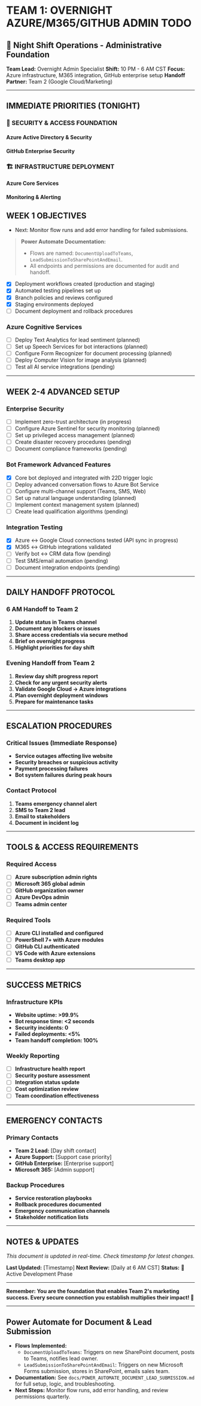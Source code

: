# TEAM 1: OVERNIGHT AZURE/M365/GITHUB ADMIN TODO

## 🌙 Night Shift Operations - Administrative Foundation

**Team Lead:** Overnight Admin Specialist
**Shift:** 10 PM - 6 AM CST
**Focus:** Azure infrastructure, M365 integration, GitHub enterprise setup
**Handoff Partner:** Team 2 (Google Cloud/Marketing)

---

## IMMEDIATE PRIORITIES (TONIGHT)

### 🔐 SECURITY & ACCESS FOUNDATION

#### Azure Active Directory & Security

#### GitHub Enterprise Security

### 🏗️ INFRASTRUCTURE DEPLOYMENT

#### Azure Core Services

#### Monitoring & Alerting

## WEEK 1 OBJECTIVES

- Next: Monitor flow runs and add error handling for failed submissions.

> **Power Automate Documentation:**
>
> - Flows are named: `DocumentUploadToTeams`, `LeadSubmissionToSharePointAndEmail`.
> - All endpoints and permissions are documented for audit and handoff.

- [x] Deployment workflows created (production and staging)
- [x] Automated testing pipelines set up
- [x] Branch policies and reviews configured
- [x] Staging environments deployed
- [ ] Document deployment and rollback procedures

### Azure Cognitive Services

- [ ] Deploy Text Analytics for lead sentiment (planned)
- [ ] Set up Speech Services for bot interactions (planned)
- [ ] Configure Form Recognizer for document processing (planned)
- [ ] Deploy Computer Vision for image analysis (planned)
- [ ] Test all AI service integrations (pending)

---

## WEEK 2-4 ADVANCED SETUP

### Enterprise Security

- [ ] Implement zero-trust architecture (in progress)
- [ ] Configure Azure Sentinel for security monitoring (planned)
- [ ] Set up privileged access management (planned)
- [ ] Create disaster recovery procedures (pending)
- [ ] Document compliance frameworks (pending)

### Bot Framework Advanced Features

- [x] Core bot deployed and integrated with 22D trigger logic
- [ ] Deploy advanced conversation flows to Azure Bot Service
- [ ] Configure multi-channel support (Teams, SMS, Web)
- [ ] Set up natural language understanding (planned)
- [ ] Implement context management system (planned)
- [ ] Create lead qualification algorithms (pending)

### Integration Testing

- [x] Azure ↔ Google Cloud connections tested (API sync in progress)
- [x] M365 ↔ GitHub integrations validated
- [ ] Verify bot ↔ CRM data flow (pending)
- [ ] Test SMS/email automation (pending)
- [ ] Document integration endpoints (pending)

---

## DAILY HANDOFF PROTOCOL

### 6 AM Handoff to Team 2

1. **Update status in Teams channel**
2. **Document any blockers or issues**
3. **Share access credentials via secure method**
4. **Brief on overnight progress**
5. **Highlight priorities for day shift**

### Evening Handoff from Team 2

1. **Review day shift progress report**
2. **Check for any urgent security alerts**
3. **Validate Google Cloud → Azure integrations**
4. **Plan overnight deployment windows**
5. **Prepare for maintenance tasks**

---

## ESCALATION PROCEDURES

### Critical Issues (Immediate Response)

- **Service outages affecting live website**
- **Security breaches or suspicious activity**
- **Payment processing failures**
- **Bot system failures during peak hours**

### Contact Protocol

1. **Teams emergency channel alert**
2. **SMS to Team 2 lead**
3. **Email to stakeholders**
4. **Document in incident log**

---

## TOOLS & ACCESS REQUIREMENTS

### Required Access

- [ ] **Azure subscription admin rights**
- [ ] **Microsoft 365 global admin**
- [ ] **GitHub organization owner**
- [ ] **Azure DevOps admin**
- [ ] **Teams admin center**

### Required Tools

- [ ] **Azure CLI installed and configured**
- [ ] **PowerShell 7+ with Azure modules**
- [ ] **GitHub CLI authenticated**
- [ ] **VS Code with Azure extensions**
- [ ] **Teams desktop app**

---

## SUCCESS METRICS

### Infrastructure KPIs

- **Website uptime: >99.9%**
- **Bot response time: <2 seconds**
- **Security incidents: 0**
- **Failed deployments: <5%**
- **Team handoff completion: 100%**

### Weekly Reporting

- [ ] **Infrastructure health report**
- [ ] **Security posture assessment**
- [ ] **Integration status update**
- [ ] **Cost optimization review**
- [ ] **Team coordination effectiveness**

---

## EMERGENCY CONTACTS

### Primary Contacts

- **Team 2 Lead:** [Day shift contact]
- **Azure Support:** [Support case priority]
- **GitHub Enterprise:** [Enterprise support]
- **Microsoft 365:** [Admin support]

### Backup Procedures

- **Service restoration playbooks**
- **Rollback procedures documented**
- **Emergency communication channels**
- **Stakeholder notification lists**

---

## NOTES & UPDATES

_This document is updated in real-time. Check timestamp for latest changes._

**Last Updated:** [Timestamp]
**Next Review:** [Daily at 6 AM CST]
**Status:** 🔄 Active Development Phase

---

**Remember: You are the foundation that enables Team 2's marketing success. Every secure connection you establish multiplies their impact! 🚀**

---

## Power Automate for Document & Lead Submission

- **Flows Implemented:**
  - `DocumentUploadToTeams`: Triggers on new SharePoint document, posts to Teams, notifies lead owner.
  - `LeadSubmissionToSharePointAndEmail`: Triggers on new Microsoft Forms submission, stores in SharePoint, emails sales team.
- **Documentation:** See `docs/POWER_AUTOMATE_DOCUMENT_LEAD_SUBMISSION.md` for full setup, logic, and troubleshooting.
- **Next Steps:** Monitor flow runs, add error handling, and review permissions quarterly.
